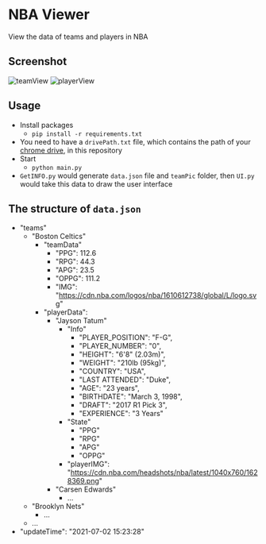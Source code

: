 # NBA Viewer

View the data of teams and players in NBA

## Screenshot

![teamView](https://i.imgur.com/Y9vYXrK.png)
![playerView](https://i.imgur.com/ivO9Whr.png)

## Usage

-   Install packages
    -   `pip install -r requirements.txt`
-   You need to have a `drivePath.txt` file, which contains the path of your [chrome drive](https://sites.google.com/chromium.org/driver/), in this repository
-   Start
    -   `python main.py`
-   `GetINFO.py` would generate `data.json` file and `teamPic` folder, then `UI.py` would take this data to draw the user interface

## The structure of `data.json`

-   "teams"
    -   "Boston Celtics"
        -   "teamData"
            -   "PPG": 112.6
            -   "RPG": 44.3
            -   "APG": 23.5
            -   "OPPG": 111.2
            -   "IMG": "https://cdn.nba.com/logos/nba/1610612738/global/L/logo.svg"
        -   "playerData":
            -   "Jayson Tatum"
                -   "Info"
                    -   "PLAYER_POSITION": "F-G",
                    -   "PLAYER_NUMBER": "0",
                    -   "HEIGHT": "6'8\" (2.03m)",
                    -   "WEIGHT": "210lb (95kg)",
                    -   "COUNTRY": "USA",
                    -   "LAST ATTENDED": "Duke",
                    -   "AGE": "23 years",
                    -   "BIRTHDATE": "March 3, 1998",
                    -   "DRAFT": "2017 R1 Pick 3",
                    -   "EXPERIENCE": "3 Years"
                -   "State"
                    -   "PPG"
                    -   "RPG"
                    -   "APG"
                    -   "OPPG"
                -   "playerIMG": "https://cdn.nba.com/headshots/nba/latest/1040x760/1628369.png"
            -   "Carsen Edwards"
                -   ...
    -   "Brooklyn Nets"
        -   ...
    -   ...
- "updateTime": "2021-07-02 15:23:28"

